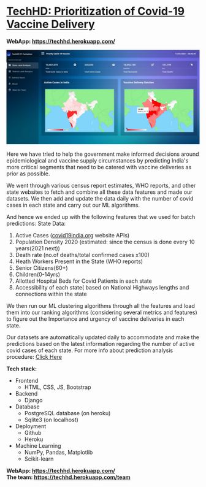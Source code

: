 # [TechHD: Prioritization of Covid-19 Vaccine Delivery](https://techhd.herokuapp.com/)

**WebApp: https://techhd.herokuapp.com/ <br>**

<!-- ![](assets/images/homepage.jpg) -->
<a href="https://techhd.herokuapp.com/"><img src="assets/images/homepage.jpg"></a>

Here we have tried to help the government make informed decisions around epidemiological and vaccine supply circumstances by predicting India's more critical segments that need to be catered with vaccine deliveries as prior as possible.

We went through various census report estimates, WHO reports, and other state websites to fetch and combine all these data features and made our datasets. We then add and update the data daily with the number of covid cases in each state and carry out our ML algorithms.

And hence we ended up with the following features that we used for batch predictions:
State Data:
1) Active Cases ([covid19india.org](https://www.covid19india.org/) website APIs)
2) Population Density 2020 (estimated: since the census is done every 10 years(2021 next))
3) Death rate (no.of deaths/total confirmed cases x100)
4) Heath Workers Present in the State (WHO reports)
5) Senior Citizens(60+)
6) Children(0-14yrs)
7) Allotted Hospital Beds for Covid Patients in each state
8) Accessibility of each state( based on National Highways lengths and connections within the state

We then run our ML clustering algorithms through all the features and load them into our ranking algorithms (considering several metrics and features) to figure out the Importance and urgency of vaccine deliveries in each state.

Our datasets are automatically updated daily to accommodate and make the predictions based on the latest information regarding the number of active covid cases of each state.
For more info about prediction analysis procedure: [Click Here](https://drive.google.com/file/d/1vnI6VuDABLq0wU8IPg-edRxyxkBWHeVn/view?usp=sharing)

**Tech stack:**
  - Frontend
    - HTML, CSS, JS, Bootstrap
  - Backend
    - Django
  - Database
    - PostgreSQL database (on heroku)
    - Sqlite3 (on localhost)
  - Deployment
    - Github
    - Heroku
  - Machine Learning
    - NumPy, Pandas, Matplotlib
    - Scikit-learn
    

**WebApp: https://techhd.herokuapp.com/  <br>
The team: https://techhd.herokuapp.com/team**



